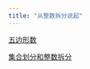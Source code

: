 ```yaml
---
title: "从整数拆分说起"
---
```


[五边形数][1]

[集合划分和整数拆分][2]


[1]: https://zh.wikipedia.org/wiki/%E4%BA%94%E9%82%8A%E5%BD%A2%E6%95%B8%E5%AE%9A%E7%90%86
[2]: http://121.192.180.131:808/Upload/file/bigFile/jxa/combinatorics/4.%E9%9B%86%E5%90%88%E5%88%92%E5%88%86%E5%92%8C%E6%95%B4%E6%95%B0%E5%88%86%E6%8B%86.pdf
